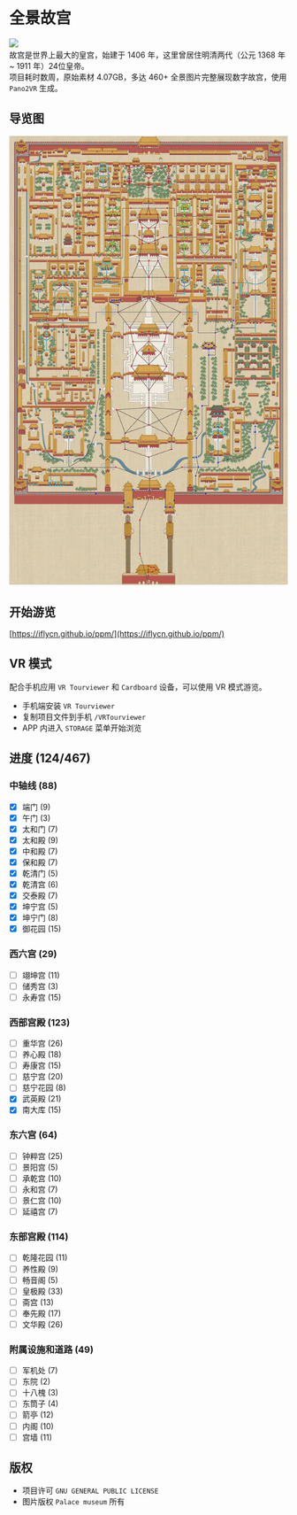 # 全景故宫
![](https://img.shields.io/badge/license-GPL-brightgreen.svg)  
故宫是世界上最大的皇宫，始建于 1406 年，这里曾居住明清两代（公元 1368 年 ~ 1911 年）24位皇帝。  
项目耗时数周，原始素材 4.07GB，多达 460+ 全景图片完整展现数字故宫，使用 `Pano2VR` 生成。  

## 导览图
![](https://github.com/iflycn/ppm/blob/master/map.jpg)

## 开始游览
[https://iflycn.github.io/ppm/](https://iflycn.github.io/ppm/)

## VR 模式
配合手机应用 `VR Tourviewer` 和 `Cardboard` 设备，可以使用 VR 模式游览。
- 手机端安装 `VR Tourviewer`
- 复制项目文件到手机 `/VRTourviewer`
- APP 内进入 `STORAGE` 菜单开始浏览

## 进度 (124/467)
### 中轴线 (88)
- [x] 端门 (9)
- [x] 午门 (3)
- [x] 太和门 (7)
- [x] 太和殿 (9)
- [x] 中和殿 (7)
- [x] 保和殿 (7)
- [x] 乾清门 (5)
- [x] 乾清宫 (6)
- [x] 交泰殿 (7)
- [x] 坤宁宫 (5)
- [x] 坤宁门 (8)
- [x] 御花园 (15)
### 西六宫 (29)
- [ ] 翊坤宫 (11)
- [ ] 储秀宫 (3)
- [ ] 永寿宫 (15)
### 西部宫殿 (123)
- [ ] 重华宫 (26)
- [ ] 养心殿 (18)
- [ ] 寿康宫 (15)
- [ ] 慈宁宫 (20)
- [ ] 慈宁花园 (8)
- [x] 武英殿 (21)
- [x] 南大库 (15)
### 东六宫 (64)
- [ ] 钟粹宫 (25)
- [ ] 景阳宫 (5)
- [ ] 承乾宫 (10)
- [ ] 永和宫 (7)
- [ ] 景仁宫 (10)
- [ ] 延禧宫 (7)
### 东部宫殿 (114)
- [ ] 乾隆花园 (11)
- [ ] 养性殿 (9)
- [ ] 畅音阁 (5)
- [ ] 皇极殿 (33)
- [ ] 斋宫 (13)
- [ ] 奉先殿 (17)
- [ ] 文华殿 (26)
### 附属设施和道路 (49)
- [ ] 军机处 (7)
- [ ] 东院 (2)
- [ ] 十八槐 (3)
- [ ] 东筒子 (4)
- [ ] 箭亭 (12)
- [ ] 内阁 (10)
- [ ] 宫墙 (11)

## 版权
- 项目许可 `GNU GENERAL PUBLIC LICENSE`
- 图片版权 `Palace museum` 所有